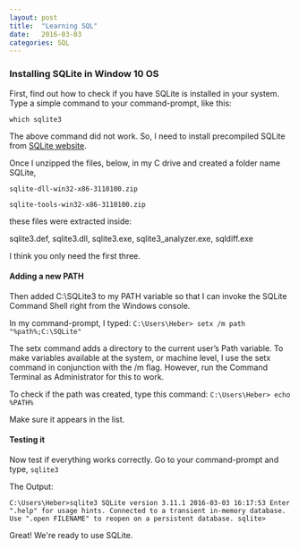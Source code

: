 ```yaml
---
layout: post
title:  "Learning SQL"
date:   2016-03-03
categories: SQL
---
```


### Installing SQLite in Window 10 OS

First, find out how to check if you have SQLite is installed in your system. Type a simple command to your command-prompt, like this:

```
which sqlite3
```

The above command did not work. So, I need to install precompiled SQLite from [SQLite website](http://www.sqlite.org/download.html).

Once I unzipped the files, below, in my C drive and created a folder name SQLite,

`sqlite-dll-win32-x86-3110100.zip`

`sqlite-tools-win32-x86-3110100.zip`

these files were extracted inside:

sqlite3.def, sqlite3.dll, sqlite3.exe, sqlite3_analyzer.exe, sqldiff.exe

I think you only need the first three.

#### Adding a new PATH

Then added C:\SQLite3 to my PATH variable so that I can invoke the SQLite Command Shell right from the Windows console.

In my command-prompt, I typed: `C:\Users\Heber> setx /m path "%path%;C:\SQLite"`

The setx command adds a directory to the current user’s Path variable. To make variables available at the system, or machine level, I use the setx command in conjunction with the /m flag. However, run the Command Terminal as Administrator for this to work.

To check if the path was created, type this command: `C:\Users\Heber> echo %PATH%`

Make sure it appears in the list.

#### Testing it

Now test if everything works correctly. Go to your command-prompt and type, `sqlite3`

The Output:

`C:\Users\Heber>sqlite3
SQLite version 3.11.1 2016-03-03 16:17:53
Enter ".help" for usage hints.
Connected to a transient in-memory database.
Use ".open FILENAME" to reopen on a persistent database.
sqlite>`

Great! We're ready to use SQLite.

